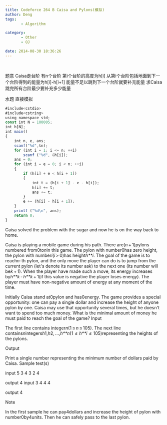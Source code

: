 ```yaml
---
title: Codeforce 264 B Caisa and Pylons(模拟)
author: Deng
tags: 
       - Algorithm

category: 
       - Other
       - OJ

date: 2014-08-30 18:36:26
---
```

﻿﻿

题意 Caisa走台阶 有n个台阶 第i个台阶的高度为h[i] 从第i个台阶包括地面到下一个台阶得到的能量为h[i]-h[i+1] 能量不足以跳到下一个台阶就要补充能量 求Caisa跳完所有台阶最少要补充多少能量

水题 直接模拟

```js 
#include<cstdio>
#include<cstring>
using namespace std;
const int N = 100005;
int h[N];
int main()
{
    int n, e, ans;
    scanf("%d",&n);
    for (int i = 1; i <= n; ++i)
        scanf ("%d", &h[i]);
    ans = 0;
    for (int i = e = 0; i < n; ++i)
    {
        if (h[i] + e < h[i + 1])
        {
            int t = (h[i + 1] - e - h[i]);
            h[i] += t;
            ans += t;
        }
        e += (h[i] - h[i + 1]);
    }
    printf ("%d\n", ans);
    return 0;
}
```

Caisa solved the problem with the sugar and now he is on the way back to home.

Caisa is playing a mobile game during his path. There are(*n* + 1)pylons numbered from0to*n*in this game. The pylon with number0has zero height, the pylon with number*i*(*i* > 0)has height*h**i*. The goal of the game is to reach*n*-th pylon, and the only move the player can do is to jump from the current pylon (let's denote its number as*k*) to the next one (its number will be*k* + 1). When the player have made such a move, its energy increases by*h**k* - *h**k* + 1(if this value is negative the player loses energy). The player must have non-negative amount of energy at any moment of the time.

Initially Caisa stand at0pylon and has0energy. The game provides a special opportunity: one can pay a single dollar and increase the height of anyone pylon by one. Caisa may use that opportunity several times, but he doesn't want to spend too much money. What is the minimal amount of money he must paid to reach the goal of the game?
Input

The first line contains integer*n*(1 ≤ *n* ≤ 105). The next line contains*n*integers*h*1,*h*2, ...,*h**n*(1  ≤  *h**i*  ≤  105)representing the heights of the pylons.

Output

Print a single number representing the minimum number of dollars paid by Caisa.
Sample test(s)

input 5 3 4 3 2 4

output 4
input 3 4 4 4

output 4

Note

In the first sample he can pay4dollars and increase the height of pylon with number0by4units. Then he can safely pass to the last pylon.